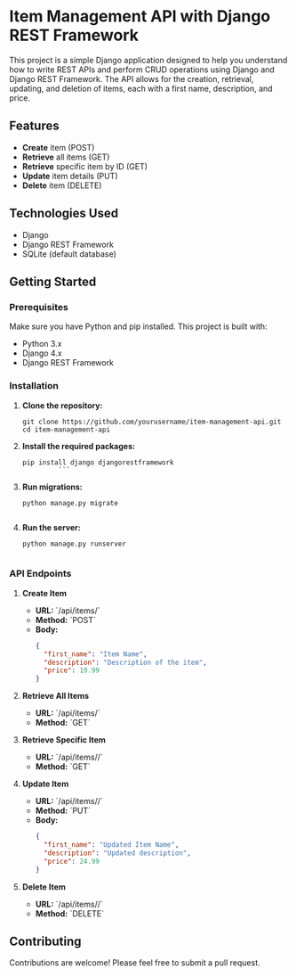 # Item Management API with Django REST Framework

This project is a simple Django application designed to help you understand how to write REST APIs and perform CRUD operations using Django and Django REST Framework. The API allows for the creation, retrieval, updating, and deletion of items, each with a first name, description, and price.

## Features

- **Create** item (POST)
- **Retrieve** all items (GET)
- **Retrieve** specific item by ID (GET)
- **Update** item details (PUT)
- **Delete** item (DELETE)

## Technologies Used

- Django
- Django REST Framework
- SQLite (default database)

## Getting Started

### Prerequisites

Make sure you have Python and pip installed. This project is built with:

- Python 3.x
- Django 4.x
- Django REST Framework

### Installation

1. **Clone the repository:**

   ```
   git clone https://github.com/yourusername/item-management-api.git
   cd item-management-api
   ```

2. **Install the required packages:**

   ```
   pip install django djangorestframework
            ```

3. **Run migrations:**

   ```
   python manage.py migrate
   

4. **Run the server:**

   ```
   python manage.py runserver
   

### API Endpoints

1. **Create Item**
   - **URL:** \`/api/items/\`
   - **Method:** \`POST\`
   - **Body:**
     ```json
     {
       "first_name": "Item Name",
       "description": "Description of the item",
       "price": 19.99
     }
     ```

2. **Retrieve All Items**
   - **URL:** \`/api/items/\`
   - **Method:** \`GET\`

3. **Retrieve Specific Item**
   - **URL:** \`/api/items/<id>/\`
   - **Method:** \`GET\`

4. **Update Item**
   - **URL:** \`/api/items/<id>/\`
   - **Method:** \`PUT\`
   - **Body:**
     ```json
     {
       "first_name": "Updated Item Name",
       "description": "Updated description",
       "price": 24.99
     }
     ```

5. **Delete Item**
   - **URL:** \`/api/items/<id>/\`
   - **Method:** \`DELETE\`

## Contributing

Contributions are welcome! Please feel free to submit a pull request.
